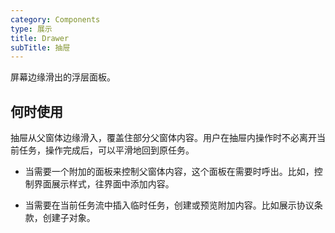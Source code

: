 ```yaml
---
category: Components
type: 展示
title: Drawer
subTitle: 抽屉
---
```


屏幕边缘滑出的浮层面板。

## 何时使用
抽屉从父窗体边缘滑入，覆盖住部分父窗体内容。用户在抽屉内操作时不必离开当前任务，操作完成后，可以平滑地回到原任务。

- 当需要一个附加的面板来控制父窗体内容，这个面板在需要时呼出。比如，控制界面展示样式，往界面中添加内容。

- 当需要在当前任务流中插入临时任务，创建或预览附加内容。比如展示协议条款，创建子对象。